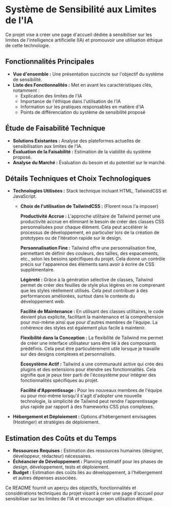 # Système de Sensibilité aux Limites de l'IA

Ce projet vise à créer une page d'accueil dédiée à sensibiliser sur les limites de l'intelligence artificielle (IA) et promouvoir une utilisation éthique de cette technologie.

## Fonctionnalités Principales

- **Vue d'ensemble :** Une présentation succincte sur l'objectif du système de sensibilité.
- **Liste des Fonctionnalités :** Met en avant les caractéristiques clés, notamment :
  - Explication des limites de l'IA
  - Importance de l'éthique dans l'utilisation de l'IA
  - Information sur les pratiques responsables en matière d'IA
  - Points de différenciation du système de sensibilité proposé

## Étude de Faisabilité Technique

- **Solutions Existantes :** Analyse des plateformes actuelles de sensibilisation aux limites de l'IA.
- **Évaluation de la Faisabilité :** Estimation de la viabilité du système proposé.
- **Analyse du Marché :** Évaluation du besoin et du potentiel sur le marché.

## Détails Techniques et Choix Technologiques

- **Technologies Utilisées :** Stack technique incluant HTML, TailwindCSS et JavaScript.
    - **Choix de l'utilisation de TailwindCSS :** (Florent nous l'a imposer)

         **Productivité Accrue :** L'approche utilitaire de Tailwind permet une productivité accrue en éliminant le besoin de créer des classes CSS personnalisées pour chaque élément. Cela peut accélérer le processus de développement, en particulier lors de la création de prototypes ou de l'itération rapide sur le design.

         **Personnalisation Fine :** Tailwind offre une personnalisation fine, permettant de définir des couleurs, des tailles, des espacements, etc., selon les besoins spécifiques du projet. Cela donne un contrôle précis sur l'apparence des éléments sans avoir à écrire de CSS supplémentaire.

         **Légèreté :** Grâce à la génération sélective de classes, Tailwind permet de créer des feuilles de style plus légères en ne comprenant que les styles réellement utilisés. Cela peut contribuer à des performances améliorées, surtout dans le contexte du développement web.

         **Facilité de Maintenance :** En utilisant des classes utilitaires, le code devient plus explicite, facilitant la maintenance et la compréhension pour moi-même ainsi que pour d'autres membres de l'équipe. La cohérence des styles est également plus facile à maintenir.

         **Flexibilité dans la Conception :** La flexibilité de Tailwind me permet de créer une interface utilisateur sans être lié à des composants prédéfinis. Cela peut être particulièrement utile lorsque je travaille sur des designs complexes et personnalisés.

         **Écosystème Actif :** Tailwind a une communauté active qui crée des plugins et des extensions pour étendre ses fonctionnalités. Cela signifie que je peux tirer parti de l'écosystème pour intégrer des fonctionnalités spécifiques au projet.

         **Facilité d'Apprentissage :** Pour les nouveaux membres de l'équipe ou pour moi-même lorsqu'il s'agit d'adopter une nouvelle technologie, la simplicité de Tailwind peut rendre l'apprentissage plus rapide par rapport à des frameworks CSS plus complexes.

    
- **Hébergement et Déploiement :** Options d'hébergement envisagées (Hostinger) et stratégies de déploiement.

## Estimation des Coûts et du Temps

- **Ressources Requises :** Estimation des ressources humaines (designer, développeur, rédacteur) nécessaires.
- **Échéancier de Développement :** Planning estimatif pour les phases de design, développement, tests et déploiement.
- **Budget :** Estimation des coûts liés au développement, à l'hébergement et autres dépenses associées.

Ce README fournit un aperçu des objectifs, fonctionnalités et considérations techniques du projet visant à créer une page d'accueil pour sensibiliser sur les limites de l'IA et encourager son utilisation éthique.

